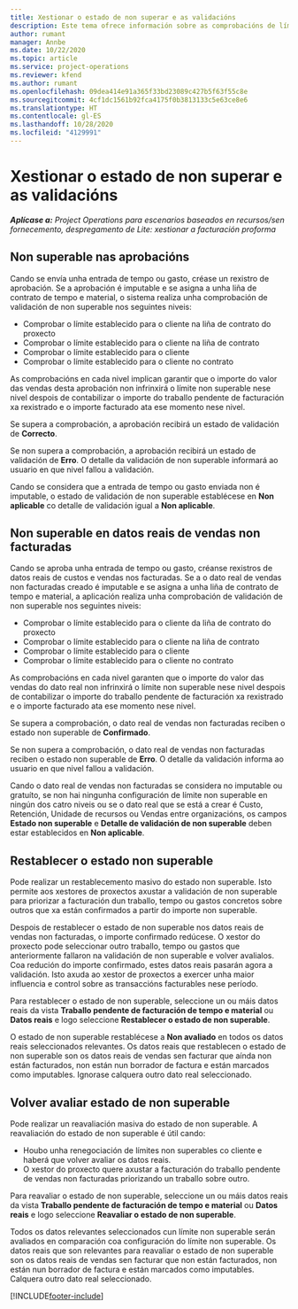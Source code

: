 ```yaml
---
title: Xestionar o estado de non superar e as validacións
description: Este tema ofrece información sobre as comprobacións de límite non superable realizadas en Project Operations.
author: rumant
manager: Annbe
ms.date: 10/22/2020
ms.topic: article
ms.service: project-operations
ms.reviewer: kfend
ms.author: rumant
ms.openlocfilehash: 09dea414e91a365f33bd23089c427b5f63f55c8e
ms.sourcegitcommit: 4cf1dc1561b92fca4175f0b3813133c5e63ce8e6
ms.translationtype: HT
ms.contentlocale: gl-ES
ms.lasthandoff: 10/28/2020
ms.locfileid: "4129991"
---
```

# <a name="manage-not-to-exceed-status-and-validations"></a>Xestionar o estado de non superar e as validacións 

_**Aplícase a:** Project Operations para escenarios baseados en recursos/sen fornecemento, despregamento de Lite: xestionar a facturación proforma_

## <a name="not-to-exceed-on-approvals"></a>Non superable nas aprobacións

Cando se envía unha entrada de tempo ou gasto, créase un rexistro de aprobación. Se a aprobación é imputable e se asigna a unha liña de contrato de tempo e material, o sistema realiza unha comprobación de validación de non superable nos seguintes niveis:

  - Comprobar o límite establecido para o cliente na liña de contrato do proxecto
  - Comprobar o límite establecido para o cliente na liña de contrato
  - Comprobar o límite establecido para o cliente
  - Comprobar o límite establecido para o cliente no contrato

As comprobacións en cada nivel implican garantir que o importe do valor das vendas desta aprobación non infrinxirá o límite non superable nese nivel despois de contabilizar o importe do traballo pendente de facturación xa rexistrado e o importe facturado ata ese momento nese nivel.

Se supera a comprobación, a aprobación recibirá un estado de validación de **Correcto**.

Se non supera a comprobación, a aprobación recibirá un estado de validación de **Erro**. O detalle da validación de non superable informará ao usuario en que nivel fallou a validación.

Cando se considera que a entrada de tempo ou gasto enviada non é imputable, o estado de validación de non superable establécese en **Non aplicable** co detalle de validación igual a **Non aplicable**.

## <a name="not-to-exceed-on-unbilled-sales-actuals"></a>Non superable en datos reais de vendas non facturadas

Cando se aproba unha entrada de tempo ou gasto, créanse rexistros de datos reais de custos e vendas nos facturadas. Se a o dato real de vendas non facturadas creado é imputable e se asigna a unha liña de contrato de tempo e material, a aplicación realiza unha comprobación de validación de non superable nos seguintes niveis:

  - Comprobar o límite establecido para o cliente da liña de contrato do proxecto
  - Comprobar o límite establecido para o cliente na liña de contrato
  - Comprobar o límite establecido para o cliente
  - Comprobar o límite establecido para o cliente no contrato

As comprobacións en cada nivel garanten que o importe do valor das vendas do dato real non infrinxirá o límite non superable nese nivel despois de contabilizar o importe do traballo pendente de facturación xa rexistrado e o importe facturado ata ese momento nese nivel.

Se supera a comprobación, o dato real de vendas non facturadas reciben o estado non superable de **Confirmado**.

Se non supera a comprobación, o dato real de vendas non facturadas reciben o estado non superable de **Erro**. O detalle da validación informa ao usuario en que nivel fallou a validación.

Cando o dato real de vendas non facturadas se considera no imputable ou gratuíto, se non hai ningunha configuración de límite non superable en ningún dos catro niveis ou se o dato real que se está a crear é Custo, Retención, Unidade de recursos ou Vendas entre organizacións, os campos **Estado non superable** e **Detalle de validación de non superable** deben estar establecidos en **Non aplicable**.

## <a name="reset-the-not-to-exceed-status"></a>Restablecer o estado non superable

Pode realizar un restablecemento masivo do estado non superable. Isto permite aos xestores de proxectos axustar a validación de non superable para priorizar a facturación dun traballo, tempo ou gastos concretos sobre outros que xa están confirmados a partir do importe non superable.

Despois de restablecer o estado de non superable nos datos reais de vendas non facturadas, o importe confirmado redúcese. O xestor do proxecto pode seleccionar outro traballo, tempo ou gastos que anteriormente fallaron na validación de non superable e volver avalialos. Coa redución do importe confirmado, estes datos reais pasarán agora a validación. Isto axuda ao xestor de proxectos a exercer unha maior influencia e control sobre as transaccións facturables nese período.

Para restablecer o estado de non superable, seleccione un ou máis datos reais da vista **Traballo pendente de facturación de tempo e material** ou **Datos reais** e logo seleccione **Restablecer o estado de non superable**.

O estado de non superable restablécese a **Non avaliado** en todos os datos reais seleccionados relevantes. Os datos reais que restablecen o estado de non superable son os datos reais de vendas sen facturar que aínda non están facturados, non están nun borrador de factura e están marcados como imputables. Ignorase calquera outro dato real seleccionado.

## <a name="reevaluate-not-to-exceed-status"></a>Volver avaliar estado de non superable

Pode realizar un reavaliación masiva do estado de non superable. A reavaliación do estado de non superable é útil cando:

  - Houbo unha renegociación de límites non superables co cliente e haberá que volver avaliar os datos reais.
  - O xestor do proxecto quere axustar a facturación do traballo pendente de vendas non facturadas priorizando un traballo sobre outro.

Para reavaliar o estado de non superable, seleccione un ou máis datos reais da vista **Traballo pendente de facturación de tempo e material** ou **Datos reais** e logo seleccione **Reavaliar o estado de non superable**.

Todos os datos relevantes seleccionados cun límite non superable serán avaliados en comparación coa configuración do límite non superable. Os datos reais que son relevantes para reavaliar o estado de non superable son os datos reais de vendas sen facturar que non están facturados, non están nun borrador de factura e están marcados como imputables. Calquera outro dato real seleccionado.


[!INCLUDE[footer-include](../../includes/footer-banner.md)]